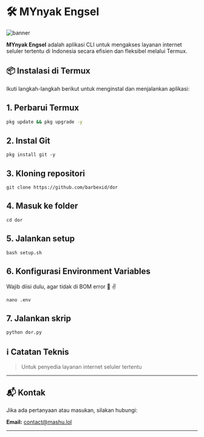 # 🛠️ MYnyak Engsel

![banner](bnr.png)

**MYnyak Engsel** adalah aplikasi CLI untuk mengakses layanan internet seluler tertentu di Indonesia secara efisien dan fleksibel melalui Termux.

## 📦 Instalasi di Termux

Ikuti langkah-langkah berikut untuk menginstal dan menjalankan aplikasi:

## 1. Perbarui Termux
```bash
pkg update && pkg upgrade -y
```
## 2. Instal Git
```
pkg install git -y
```
## 3. Kloning repositori
```
git clone https://github.com/barbexid/dor
```

## 4. Masuk ke folder
```
cd dor
```
## 5. Jalankan setup
```
bash setup.sh
```
## 6. Konfigurasi Environment Variables
Wajib diisi dulu, agar tidak di BOM error 🤭 ✌️
```
nano .env
```
## 7. Jalankan skrip
```
python dor.py
```

## ℹ️ Catatan Teknis

> Untuk penyedia layanan internet seluler tertentu

---

## 📬 Kontak

Jika ada pertanyaan atau masukan, silakan hubungi:

**Email:** [contact@mashu.lol](mailto:contact@mashu.lol)

---

